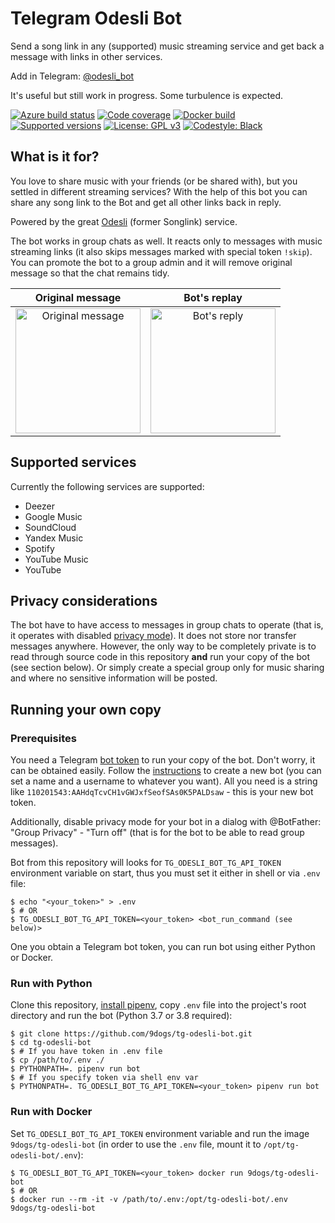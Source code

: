 # Telegram Odesli Bot

Send a song link in any (supported) music streaming service and get back
a message with links in other services.

Add in Telegram: [@odesli\_bot](https://t.me/odesli_bot)

It's useful but still work in progress. Some turbulence is expected.

[![Azure build status](https://dev.azure.com/9dogs/tg-odesli-bot/_apis/build/status/9dogs.tg-odesli-bot?branchName=master)](https://github.com/9dogs/tg-odesli-bot)
[![Code coverage](https://codecov.io/gh/9dogs/tg-odesli-bot/branch/master/graph/badge.svg?token=3nWZWJ3Bl3)](https://codecov.io/gh/9dogs/tg-odesli-bot)
[![Docker build](https://img.shields.io/docker/cloud/automated/9dogs/tg-odesli-bot)](https://hub.docker.com/r/9dogs/tg-odesli-bot) 
[![Supported versions](https://img.shields.io/badge/python-3.7%20%7C%203.8-blue)](https://github.com/9dogs/tg-odesli-bot)
[![License: GPL v3](https://img.shields.io/badge/License-GPLv3-blue.svg)](https://www.gnu.org/licenses/gpl-3.0)
[![Codestyle: Black](https://img.shields.io/badge/code%20style-black-000000.svg)](https://github.com/psf/black)

## What is it for?

You love to share music with your friends (or be shared with), but you
settled in different streaming services? With the help of this bot you
can share any song link to the Bot and get all other links back in
reply.

Powered by the great [Odesli](https://odesli.co/) (former Songlink) service.

The bot works in group chats as well. It reacts only to messages with
music streaming links (it also skips messages marked with special token
`!skip`). You can promote the bot to a group admin and it will remove
original message so that the chat remains tidy.

Original message           |  Bot's replay
:-------------------------:|:-------------------------:
<img alt="Original message" title="Original message" src="https://user-images.githubusercontent.com/432235/67324149-0a2b2580-f51c-11e9-8ce2-033cdf2d6628.png" height="200px">  | <img alt="Bot's reply" title="Bot's reply" src="https://user-images.githubusercontent.com/432235/67324159-0dbeac80-f51c-11e9-834a-7d4831a661d8.png" height="200px">

## Supported services

Currently the following services are supported:

  - Deezer
  - Google Music
  - SoundCloud
  - Yandex Music
  - Spotify
  - YouTube Music
  - YouTube

## Privacy considerations

The bot have to have access to messages in group chats to operate (that
is, it operates with disabled [privacy
mode](https://core.telegram.org/bots#privacy-mode)). It does not store
nor transfer messages anywhere. However, the only way to be completely
private is to read through source code in this repository **and** run
your copy of the bot (see section below). Or simply create a special
group only for music sharing and where no sensitive information will be
posted.

## Running your own copy

### Prerequisites

You need a Telegram [bot
token](https://core.telegram.org/bots/api#authorizing-your-bot) to run
your copy of the bot. Don't worry, it can be obtained easily. Follow the
[instructions](https://core.telegram.org/bots#6-botfather) to create a
new bot (you can set a name and a username to whatever you want). All you
need is a string like `110201543:AAHdqTcvCH1vGWJxfSeofSAs0K5PALDsaw` -
this is your new bot token.

Additionally, disable privacy mode for your bot in a dialog with
@BotFather: "Group Privacy" - "Turn off" (that is for the bot to be able
to read group messages).

Bot from this repository will looks for `TG_ODESLI_BOT_TG_API_TOKEN`
environment variable on start, thus you must set it either in shell or
via `.env` file:

```console
$ echo "<your_token>" > .env
$ # OR
$ TG_ODESLI_BOT_TG_API_TOKEN=<your_token> <bot_run_command (see below)>
```

One you obtain a Telegram bot token, you can run bot using either Python
or Docker.

### Run with Python

Clone this repository, [install 
pipenv](https://github.com/pypa/pipenv#installation), copy `.env` file
into the project's root directory and run the bot (Python 3.7 or 3.8 required):

```console
$ git clone https://github.com/9dogs/tg-odesli-bot.git
$ cd tg-odesli-bot
$ # If you have token in .env file
$ cp /path/to/.env ./
$ PYTHONPATH=. pipenv run bot
$ # If you specify token via shell env var
$ PYTHONPATH=. TG_ODESLI_BOT_TG_API_TOKEN=<your_token> pipenv run bot
```

### Run with Docker

Set `TG_ODESLI_BOT_TG_API_TOKEN` environment variable and run the image 
`9dogs/tg-odesli-bot` (in order to use the `.env` file, mount it to 
`/opt/tg-odesli-bot/.env`):

```console
$ TG_ODESLI_BOT_TG_API_TOKEN=<your_token> docker run 9dogs/tg-odesli-bot
$ # OR
$ docker run --rm -it -v /path/to/.env:/opt/tg-odesli-bot/.env 9dogs/tg-odesli-bot
```
